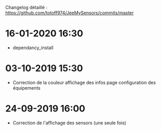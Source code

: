 Changelog détaillé :
<https://github.com/totoff974/JeeMySensors/commits/master>

16-01-2020 16:30
===

-   dependancy_install

03-10-2019 15:30
===

-   Correction de la couleur affichage des infos page configuration des équipements

24-09-2019 16:00
===

-   Correction de l'affichage des sensors (une seule fois)
